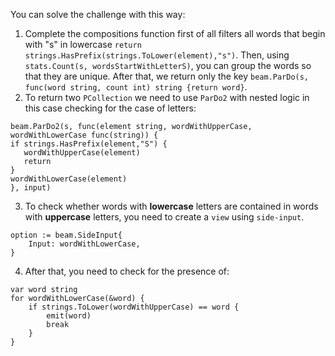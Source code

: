 <!--
Licensed under the Apache License, Version 2.0 (the "License");
you may not use this file except in compliance with the License.
You may obtain a copy of the License at
http://www.apache.org/licenses/LICENSE-2.0
Unless required by applicable law or agreed to in writing, software
distributed under the License is distributed on an "AS IS" BASIS,
WITHOUT WARRANTIES OR CONDITIONS OF ANY KIND, either express or implied.
See the License for the specific language governing permissions and
limitations under the License.
-->
You can solve the challenge with this way:
1. Complete the compositions function first of all filters all words that begin with "s" in lowercase `return strings.HasPrefix(strings.ToLower(element),"s")`. Then, using `stats.Count(s, wordsStartWithLetterS)`, you can group the words so that they are unique. After that, we return only the key `beam.ParDo(s, func(word string, count int) string {return word}`.
2. To return two `PCollection` we need to use `ParDo2` with nested logic in this case checking for the case of letters:
```
beam.ParDo2(s, func(element string, wordWithUpperCase, wordWithLowerCase func(string)) {
if strings.HasPrefix(element,"S") {
   wordWithUpperCase(element)
   return
}
wordWithLowerCase(element)
}, input)

```

3. To check whether words with **lowercase** letters are contained in words with **uppercase** letters, you need to create a `view` using `side-input`.
```
option := beam.SideInput{
	Input: wordWithLowerCase,
}
```

4. After that, you need to check for the presence of:
```
var word string
for wordWithLowerCase(&word) {
    if strings.ToLower(wordWithUpperCase) == word {
        emit(word)
	    break
	}
}
```